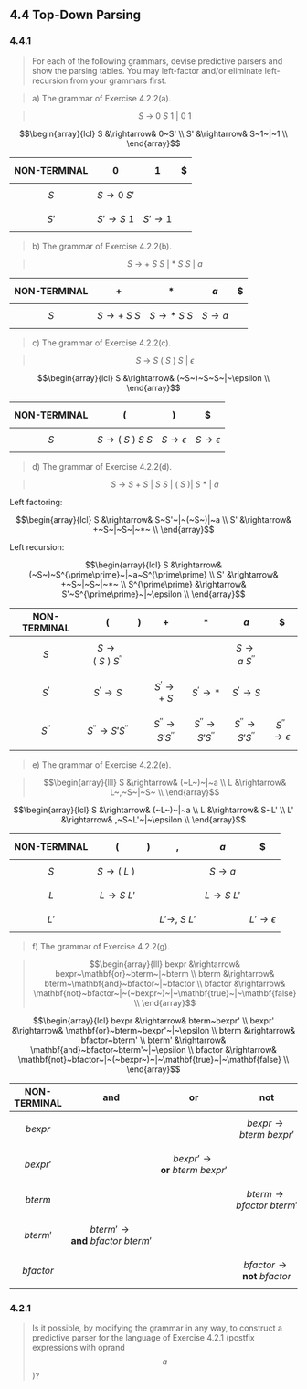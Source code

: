 ## 4.4 Top-Down Parsing

### 4.4.1

> For each of the following grammars, devise predictive parsers and show the parsing tables. You may left-factor and/or eliminate left-recursion from your grammars first.

> a) The grammar of Exercise 4.2.2(a).

> $$ S~\rightarrow~0~S~1~|~0~1$$

$$\begin{array}{lcl}
S &\rightarrow& 0~S' \\
S' &\rightarrow& S~1~|~1 \\
\end{array}$$

| NON-TERMINAL | $$0$$ | $$1$$ | $$\$$$ |
|:------------:|:-:|:-:|:-:|
| $$S$$ | $$S \rightarrow 0~S'$$| $$ $$ | $$ $$ |
| $$S'$$ | $$S' \rightarrow S~1$$ | $$S' \rightarrow 1$$ | $$ $$ |

> b) The grammar of Exercise 4.2.2(b).

> $$S~\rightarrow~+~S~S~|~*~S~S~|~a$$

| NON-TERMINAL | $$+$$ | $$*$$ | $$a$$ | $$\$$$ |
|:------------:|:-:|:-:|:-:|:-:|
| $$S$$ | $$S \rightarrow +~S~S$$| $$S \rightarrow *~S~S$$ | $$S \rightarrow a$$ | $$ $$ |

> c) The grammar of Exercise 4.2.2(c).

> $$S~\rightarrow~S~(~S~)~S~|~\epsilon$$

$$\begin{array}{lcl}
S &\rightarrow& (~S~)~S~S~|~\epsilon \\
\end{array}$$

| NON-TERMINAL | $$($$ | $$)$$ | $$\$$$ |
|:------------:|:-:|:-:|:-:|
| $$S$$ | $$S \rightarrow (~S~)~S~S$$| $$S \rightarrow \epsilon$$ | $$S \rightarrow \epsilon$$ |

> d) The grammar of Exercise 4.2.2(d).

> $$S~\rightarrow~S~+~S~|~S~S~|~(~S~)|~S~*~|~a$$

Left factoring:

$$\begin{array}{lcl}
S &\rightarrow& S~S'~|~(~S~)|~a \\
S' &\rightarrow& +~S~|~S~|~*~ \\
\end{array}$$

Left recursion:

$$\begin{array}{lcl}
S &\rightarrow& (~S~)~S^{\prime\prime}~|~a~S^{\prime\prime} \\
S' &\rightarrow& +~S~|~S~|~*~ \\
S^{\prime\prime} &\rightarrow& S'~S^{\prime\prime}~|~\epsilon \\
\end{array}$$

| NON-TERMINAL | $$($$ | $$)$$ | $$+$$ | $$*$$ | $$a$$ | $$\$$$ |
|:------------:|:-:|:-:|:-:|:-:|:-:|:-:|
| $$S$$ | $$S \rightarrow (~S~)~S^{\prime\prime}$$ | $$ $$ | $$ $$ | $$ $$ | $$S \rightarrow a~S^{\prime\prime}$$ | $$ $$ |
| $$S^{\prime}$$ | $$S^{\prime} \rightarrow S$$ | $$ $$ | $$S^{\prime} \rightarrow +~S$$ | $$S^{\prime} \rightarrow *$$ | $$S^{\prime} \rightarrow S$$ | $$ $$ |
| $$S^{\prime\prime}$$ | $$S^{\prime\prime} \rightarrow S'S^{\prime\prime}$$ | $$ $$ | $$S^{\prime\prime} \rightarrow S'S^{\prime\prime}$$ | $$S^{\prime\prime} \rightarrow S'S^{\prime\prime}$$ | $$S^{\prime\prime} \rightarrow S'S^{\prime\prime}$$ | $$S^{\prime\prime} \rightarrow \epsilon$$ |

> e) The grammar of Exercise 4.2.2(e).

> $$\begin{array}{lll}
S &\rightarrow& (~L~)~|~a \\
L &\rightarrow& L~,~S~|~S~ \\
\end{array}$$

$$\begin{array}{lcl}
S &\rightarrow& (~L~)~|~a \\
L &\rightarrow& S~L' \\
L' &\rightarrow& ,~S~L'~|~\epsilon \\
\end{array}$$

| NON-TERMINAL | $$($$ | $$)$$ | $$,$$ | $$a$$ | $$\$$$ |
|:------------:|:-:|:-:|:-:|:-:|:-:|
| $$S$$ | $$S \rightarrow (~L~)~$$ | $$ $$ | $$ $$ | $$S \rightarrow a$$ | $$ $$ |
| $$L$$ | $$L \rightarrow S~L'$$ | $$ $$ | $$ $$ | $$L \rightarrow S~L'$$ | $$ $$ |
| $$L'$$ | $$ $$ | $$ $$ | $$L' \rightarrow ,~S~L'$$ | $$ $$ | $$L' \rightarrow \epsilon$$ |

> f) The grammar of Exercise 4.2.2(g).

> $$\begin{array}{lll}
bexpr &\rightarrow& bexpr~\mathbf{or}~bterm~|~bterm \\
bterm &\rightarrow& bterm~\mathbf{and}~bfactor~|~bfactor \\
bfactor &\rightarrow& \mathbf{not}~bfactor~|~(~bexpr~)~|~\mathbf{true}~|~\mathbf{false} \\
\end{array}$$

$$\begin{array}{lcl}
bexpr &\rightarrow& bterm~bexpr' \\
bexpr' &\rightarrow& \mathbf{or}~bterm~bexpr'~|~\epsilon \\
bterm &\rightarrow& bfactor~bterm' \\
bterm' &\rightarrow& \mathbf{and}~bfactor~bterm'~|~\epsilon \\
bfactor &\rightarrow& \mathbf{not}~bfactor~|~(~bexpr~)~|~\mathbf{true}~|~\mathbf{false} \\
\end{array}$$

| NON-TERMINAL | $$\mathbf{and}$$ | $$\mathbf{or}$$ | $$\mathbf{not}$$ | $$($$ | $$)$$ | $$\mathbf{true}$$ | $$\mathbf{false}$$ | $$\$$$ |
|:------------:|:-:|:-:|:-:|:-:|:-:|:-:|:-:|:-:|
| $$bexpr$$ | $$ $$ | $$ $$ | $$bexpr \rightarrow bterm~bexpr'$$ | $$bexpr \rightarrow bterm~bexpr'$$ | $$ $$ | $$bexpr \rightarrow bterm~bexpr'$$ | $$bexpr \rightarrow bterm~bexpr'$$ | $$ $$ |
| $$bexpr'$$ | $$ $$ | $$bexpr' \rightarrow \mathbf{or}~bterm~bexpr'$$ | $$ $$ | $$ $$ | $$bexpr' \rightarrow \epsilon$$ | $$ $$ | $$ $$ | $$bexpr' \rightarrow \epsilon$$ |
| $$bterm$$ | $$ $$ | $$ $$ | $$bterm \rightarrow bfactor~bterm'$$ | $$bterm \rightarrow bfactor~bterm'$$ | $$ $$ | $$bterm \rightarrow bfactor~bterm'$$ | $$bterm \rightarrow bfactor~bterm'$$ | $$ $$ |
| $$bterm'$$ | $$bterm' \rightarrow \mathbf{and}~bfactor~bterm'$$ | $$ $$ | $$ $$ | $$ $$ | $$bterm' \rightarrow \epsilon$$ | $$ $$ | $$ $$ | $$bterm' \rightarrow \epsilon$$ |
| $$bfactor$$ | $$ $$ | $$ $$ | $$bfactor \rightarrow \mathbf{not}~bfactor$$ | $$bfactor \rightarrow (~bexpr~)$$ | $$ $$ | $$bfactor \rightarrow \mathbf{true}$$ | $$bfactor \rightarrow \mathbf{false}$$ | $$ $$ |

### 4.2.1

> Is it possible, by modifying the grammar in any way, to construct a predictive parser for the language of Exercise 4.2.1 (postfix expressions with oprand $$a$$)?
